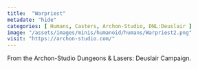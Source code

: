 ```yaml
---
title:  "Warpriest"
metadate: "hide"
categories: [ Humans, Casters, Archon-Studio, DNL:Deuslair ]
image: "/assets/images/minis/humanoid/humans/Warpriest2.png"
visit: "https://archon-studio.com/"
---
```

From the Archon-Studio Dungeons & Lasers: Deuslair Campaign.